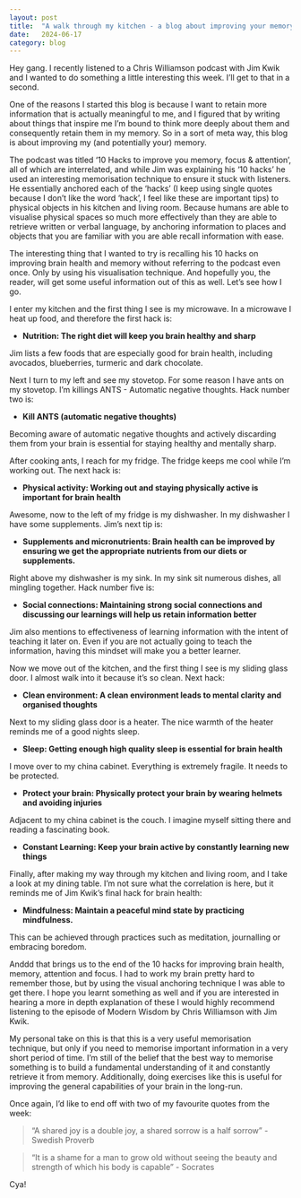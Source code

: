 ```yaml
---
layout: post
title:  "A walk through my kitchen - a blog about improving your memory"
date:   2024-06-17
category: blog
---
```



Hey gang. I recently listened to a Chris Williamson podcast with Jim Kwik and I wanted to do something a little interesting this week. I’ll get to that in a second. 

One of the reasons I started this blog is because I want to retain more information that is actually meaningful to me, and I figured that by writing about things that inspire me I’m bound to think more deeply about them and consequently retain them in my memory. So in a sort of meta way, this blog is about improving my (and potentially your) memory. 

The podcast was titled ‘10 Hacks to improve you memory, focus & attention’, all of which are interrelated, and while Jim was explaining his ‘10 hacks’ he used an interesting memorisation technique to ensure it stuck with listeners. He essentially anchored each of the ‘hacks’ (I keep using single quotes because I don’t like the word ‘hack’, I feel like these are important tips) to physical objects in his kitchen and living room. Because humans are able to visualise physical spaces so much more effectively than they are able to retrieve written or verbal language, by anchoring information to places and objects that you are familiar with you are able recall information with ease. 

The interesting thing that I wanted to try is recalling his 10 hacks on improving brain health and memory without referring to the podcast even once. Only by using his visualisation technique. And hopefully you, the reader, will get some useful information out of this as well. Let’s see how I go. 

I enter my kitchen and the first thing I see is my microwave. In a microwave I heat up food, and therefore the first hack is:

- **Nutrition: The right diet will keep you brain healthy and sharp**

Jim lists a few foods that are especially good for brain health, including avocados, blueberries, turmeric and dark chocolate.

Next I turn to my left and see my stovetop. For some reason I have ants on my stovetop. I’m killings ANTS - Automatic negative thoughts. Hack number two is:

- **Kill ANTS (automatic negative thoughts)**

Becoming aware of automatic negative thoughts and actively discarding them from your brain is essential for staying healthy and mentally sharp. 

After cooking ants, I reach for my fridge. The fridge keeps me cool while I’m working out. The next hack is:

- **Physical activity: Working out and staying physically active is important for brain health**

Awesome, now to the left of my fridge is my dishwasher. In my dishwasher I have some supplements. Jim’s next tip is:

- **Supplements and micronutrients: Brain health can be improved by ensuring we get the appropriate nutrients from our diets or supplements.**

Right above my dishwasher is my sink. In my sink sit numerous dishes, all mingling together. Hack number five is:

- **Social connections: Maintaining strong social connections and discussing our learnings will help us retain information better**

Jim also mentions to effectiveness of learning information with the intent of teaching it later on. Even if you are not actually going to teach the information, having this mindset will make you a better learner. 

Now we move out of the kitchen, and the first thing I see is my sliding glass door. I almost walk into it because it’s so clean. Next hack:

- **Clean environment: A clean environment leads to mental clarity and organised thoughts**

Next to my sliding glass door is a heater. The nice warmth of the heater reminds me of a good nights sleep. 

- **Sleep: Getting enough high quality sleep is essential for brain health**

I move over to my china cabinet. Everything is extremely fragile. It needs to be protected. 

- **Protect your brain: Physically protect your brain by wearing helmets and avoiding injuries**

Adjacent to my china cabinet is the couch. I imagine myself sitting there and reading a fascinating book. 

- **Constant Learning: Keep your brain active by constantly learning new things** 

Finally, after making my way through my kitchen and living room, and I take a look at my dining table. I’m not sure what the correlation is here, but it reminds me of Jim Kwik’s final hack for brain health:

- **Mindfulness: Maintain a peaceful mind state by practicing mindfulness.** 

This can be achieved through practices such as meditation, journalling or embracing boredom.

Anddd that brings us to the end of the 10 hacks for improving brain health, memory, attention and focus. I had to work my brain pretty hard to remember those, but by using the visual anchoring technique I was able to get there. I hope you learnt something as well and if you are interested in hearing a more in depth explanation of these I would highly recommend listening to the episode of Modern Wisdom by Chris Williamson with Jim Kwik. 

My personal take on this is that this is a very useful memorisation technique, but only if you need to memorise important information in a very short period of time. I’m still of the belief that the best way to memorise something is to build a fundamental understanding of it and constantly retrieve it from memory. Additionally, doing exercises like this is useful for improving the general capabilities of your brain in the long-run. 

Once again, I’d like to end off with two of my favourite quotes from the week:

> “A shared joy is a double joy, a shared sorrow is a half sorrow” - Swedish Proverb
> 

> “It is a shame for a man to grow old without seeing the beauty and strength of which his body is capable” - Socrates
> 

Cya!
